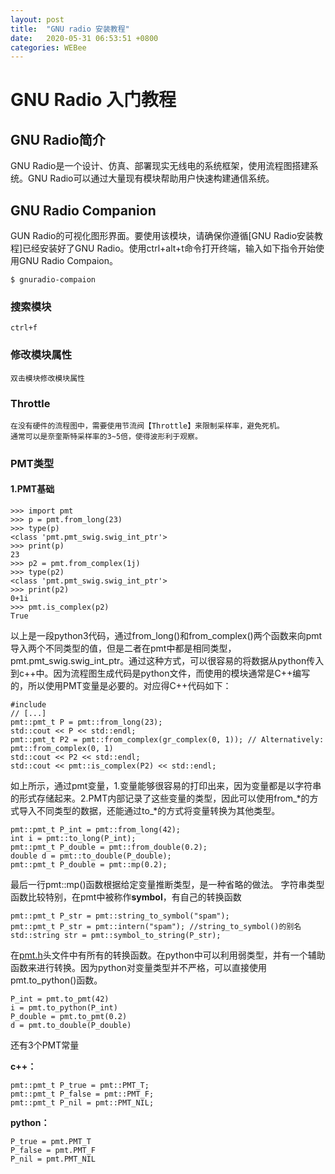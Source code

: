 ```yaml
---
layout: post
title:  "GNU radio 安装教程"
date:   2020-05-31 06:53:51 +0800
categories: WEBee
---
```

# GNU Radio 入门教程

## GNU Radio简介

GNU Radio是一个设计、仿真、部署现实无线电的系统框架，使用流程图搭建系统。GNU Radio可以通过大量现有模块帮助用户快速构建通信系统。

## GNU Radio Companion

GUN Radio的可视化图形界面。要使用该模块，请确保你遵循[GNU Radio安装教程]已经安装好了GNU Radio。使用ctrl+alt+t命令打开终端，输入如下指令开始使用GNU Radio Compaion。

	$ gnuradio-compaion

### 搜索模块

	ctrl+f

### 修改模块属性

	双击模块修改模块属性

### Throttle

	在没有硬件的流程图中，需要使用节流阀【Throttle】来限制采样率，避免死机。
	通常可以是奈奎斯特采样率的3~5倍，使得波形利于观察。

### PMT类型

#### 1.PMT基础

	>>> import pmt
	>>> p = pmt.from_long(23)
	>>> type(p)
	<class 'pmt.pmt_swig.swig_int_ptr'>
	>>> print(p)
	23
	>>> p2 = pmt.from_complex(1j)
	>>> type(p2)
	<class 'pmt.pmt_swig.swig_int_ptr'>
	>>> print(p2)
	0+1i
	>>> pmt.is_complex(p2)
	True

以上是一段python3代码，通过from_long()和from_complex()两个函数来向pmt导入两个不同类型的值，但是二者在pmt中都是相同类型，pmt.pmt_swig.swig_int_ptr。通过这种方式，可以很容易的将数据从python传入到c++中。因为流程图生成代码是python文件，而使用的模块通常是C++编写的，所以使用PMT变量是必要的。对应得C++代码如下：

	#include 
	// [...]
	pmt::pmt_t P = pmt::from_long(23);
	std::cout << P << std::endl;
	pmt::pmt_t P2 = pmt::from_complex(gr_complex(0, 1)); // Alternatively: pmt::from_complex(0, 1)
	std::cout << P2 << std::endl;
	std::cout << pmt::is_complex(P2) << std::endl;

如上所示，通过pmt变量，1.变量能够很容易的打印出来，因为变量都是以字符串的形式存储起来。2.PMT内部记录了这些变量的类型，因此可以使用from\_*的方式导入不同类型的数据，还能通过to_\*的方式将变量转换为其他类型。


	pmt::pmt_t P_int = pmt::from_long(42);
	int i = pmt::to_long(P_int);
	pmt::pmt_t P_double = pmt::from_double(0.2);
	double d = pmt::to_double(P_double);
	pmt::pmt_t P_double = pmt::mp(0.2);

最后一行pmt::mp()函数根据给定变量推断类型，是一种省略的做法。
字符串类型函数比较特别，在pmt中被称作**symbol**，有自己的转换函数

	pmt::pmt_t P_str = pmt::string_to_symbol("spam");
	pmt::pmt_t P_str = pmt::intern("spam"); //string_to_symbol()的别名
	std::string str = pmt::symbol_to_string(P_str);

在[pmt.h](https://www.gnuradio.org/doc/doxygen/pmt_8h.html)头文件中有所有的转换函数。在python中可以利用弱类型，并有一个辅助函数来进行转换。因为python对变量类型并不严格，可以直接使用pmt.to_python()函数。

	P_int = pmt.to_pmt(42)
	i = pmt.to_python(P_int)
	P_double = pmt.to_pmt(0.2)
	d = pmt.to_double(P_double)

还有3个PMT常量

**c++：**

	pmt::pmt_t P_true = pmt::PMT_T;
	pmt::pmt_t P_false = pmt::PMT_F;
	pmt::pmt_t P_nil = pmt::PMT_NIL;

**python：**

	P_true = pmt.PMT_T
	P_false = pmt.PMT_F
	P_nil = pmt.PMT_NIL